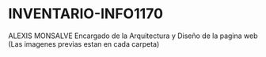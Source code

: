 # INVENTARIO-INFO1170
ALEXIS MONSALVE 
Encargado de la Arquitectura y Diseño de la pagina web
(Las imagenes previas estan en cada carpeta)
